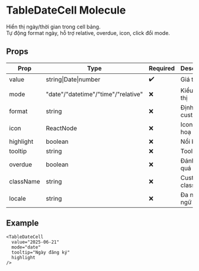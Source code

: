 # TableDateCell Molecule

Hiển thị ngày/thời gian trong cell bảng.  
Tự động format ngày, hỗ trợ relative, overdue, icon, click đổi mode.

## Props

| Prop       | Type                | Required | Description                    |
|------------|---------------------|----------|--------------------------------|
| value      | string&#124;Date&#124;number | ✔️ | Giá trị ngày                   |
| mode       | "date"/"datetime"/"time"/"relative" | ❌ | Kiểu hiển thị                  |
| format     | string              | ❌       | Định dạng custom               |
| icon       | ReactNode           | ❌       | Icon minh hoạ                  |
| highlight  | boolean             | ❌       | Nổi bật                        |
| tooltip    | string              | ❌       | Tooltip                        |
| overdue    | boolean             | ❌       | Đánh dấu quá hạn                |
| className  | string              | ❌       | Custom className               |
| locale     | string              | ❌       | Đa ngôn ngữ                    |

## Example

```tsx
<TableDateCell
  value="2025-06-21"
  mode="date"
  tooltip="Ngày đăng ký"
  highlight
/>
